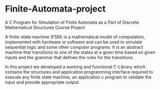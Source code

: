 # Finite-Automata-project

A C Program for Simulation of Finite Automata as a Part of Discrete Mathematical Structures Course Project

A finite-state machine (FSM) is a mathematical model of computation, implemented 
with hardware or software and can be used to simulate sequential logic and some 
other computer programs. It is an abstract machine that transitions to one of the states at a 
given time based on given inputs and the grammar that defines the rules for the transitions. 

In this project we developed a working and functional C-Library which contains the structures 
and application programming interface required to execute any finite state machine, 
an application c program to validate the input and provide appropriate output.
